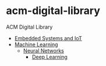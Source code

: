 # acm-digital-library
ACM Digital Library

- [Embedded Systems and IoT](Embedded_Systems_and_IoT/)
- [Machine Learning](Machine_Learning/)
  - [Neural Networks](Machine_Learning/Neural_Networks/)
    - [Deep Learning](Machine_Learning/Neural_Networks/Deep_Learning/) 

